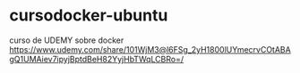 # cursodocker-ubuntu
curso de UDEMY sobre docker https://www.udemy.com/share/101WjM3@l6FSg_2yH1800lUYmecrvCOtABAgQ1UMAiev7ipyjBptdBeH82YyjHbTWqLCBRo=/

